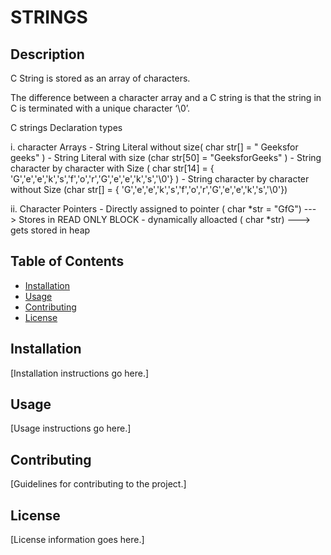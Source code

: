 # STRINGS

## Description
<p align="left">C String is stored as an array of characters.
<p align="left">The difference between a character array and a C string is that the string in C is terminated with a unique character ‘\0’.
<p align="left">C strings Declaration types 
  <p align="left">  i. character Arrays - String Literal without size( char str[] = " Geeksfor geeks" )
                        - String Literal with size (char str[50] = "GeeksforGeeks" )
                        - String character  by character with Size ( char str[14] = { 'G','e','e','k','s','f','o','r','G','e','e','k','s','\0'} )
                        - String character  by character without  Size (char str[] = { 'G','e','e','k','s','f','o','r','G','e','e','k','s','\0'})
    <p align="left">ii. Character Pointers - Directly assigned to pointer ( char *str  =  "GfG") ---> Stores in READ ONLY BLOCK 
                           -  dynamically alloacted ( char *str) ---> gets stored in heap 


## Table of Contents

- [Installation](#installation)
- [Usage](#usage)
- [Contributing](#contributing)
- [License](#license)

## Installation

[Installation instructions go here.]

## Usage

[Usage instructions go here.]

## Contributing

[Guidelines for contributing to the project.]

## License

[License information goes here.]

